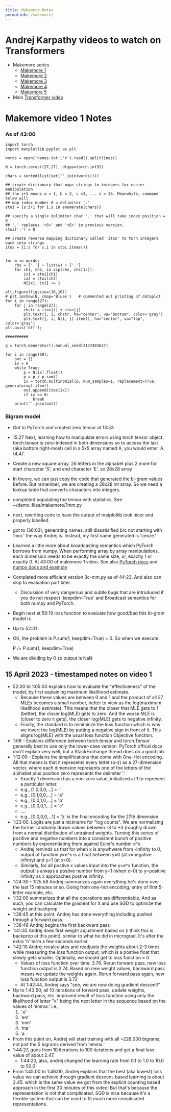 ```yaml
---
title: Makemore Notes
permalink: /makemore/
---
```


# Andrej Karpathy videos to watch on Transformers
* Makemore series
	* [Makemore 1](https://www.youtube.com/watch?v=PaCmpygFfXo&)
	* [Makemore 2](https://www.youtube.com/watch?v=TCH_1BHY58I)
	* [Makemore 3](https://www.youtube.com/watch?v=P6sfmUTpUmc)
	* [Makemore 4](https://www.youtube.com/watch?v=q8SA3rM6ckI)
	* [Makemore 5](https://www.youtube.com/watch?v=t3YJ5hKiMQ0)
* Main [Transformer video](https://www.youtube.com/watch?v=kCc8FmEb1nY&)

# Makemore video 1 Notes

### As of 43:00 

	import torch
	import matplotlib.pyplot as plt
	
	words = open('names.txt','r').read().splitlines()
	
	N = torch.zeros((27,27), dtype=torch.int32)
	
	chars = sorted(list(set(''.join(words))))
	
	## create dictionary that maps strings to integers for easier manipulation
	## the i+1 means a = 1, b = 2, c =3, ... z = 26. Meanwhile, command below will
	## map index number 0 = delimiter '.'
	stoi = {s:i+1 for i,s in enumerate(chars)}
	
	## specify a single delimiter char '.' that will take index position = 0
	## '.' replaces '<S>' and '<E>' in previous version.
	stoi['.'] = 0
	
	## create reverse mapping dictionary called 'itos' to turn integers back into strings
	itos = {i:s for s,i in stoi.items()}
	
	
	for w in words:
		chs = ['.'] + list(w) + ['.']
		for ch1, ch2, in zip(chs, chs[1:]):
			ix1 = stoi[ch1]
			ix2 = stoi[ch2]
			N[ix1, ix2] += 1
	
	plt.figure(figsize=(16,16))
	# plt.imshow(N, cmap='Blues')	# commented out printing of dataplot
	for i in range(27):
		for j in range(27):
			chstr = itos[i] + itos[j]
			plt.text(j, i, chstr, ha="center", va="bottom", color='gray')
			plt.text(j, i, N[i, j].item(), ha="center", va="top", color='gray')
	plt.axis('off');
	
	##########
	
	g = torch.Generator().manual_seed(2147483647)
	
	for i in range(50):
		out = []
		ix = 0
		while True:
			p = N[ix].float()
			p = p / p.sum()
			ix = torch.multinomial(p, num_samples=1, replacement=True, generator=g).item()
			out.append(itos[ix])
			if ix == 0:
				break
		print(''.join(out))
	
### Bigram model
* Got to PyTorch and created zero tensor at 13:53
* 15:27 Next, learning how to manipulate errors using torch.tensor object. torch.tensor is zero-indexed in both dimensions so to access the last (aka bottom right-most) cell in a 5x5 array named A, you would enter 'A.(4,4)'.
* Create a new square array. 26 letters in the alphabet plus 2 more for start character 'S', and end character 'E'. so 28x28 array
* In theory, we can just copy the code that generated the bi-gram values before. But remember, we are creating a 28x28 int array. So we need a lookup table that converts characters into integers.
* completed populating the tensor with statistics. See ~/demo_files/makemore/1mm.py
* next, rewriting code to have the output of matplotlib look nicer and properly labelled
* got to (36:03), generating names. still dissatisified b/c not starting with 'mor.' the way Andrej is. Instead, my first name generated is 'cexze.'
* Learned a little more about broadcasting semantics which PyTorch borrows from numpy. When performing array by array manipulations, each dimension needs to be exactly the same size, or, exactly 1 or exactly 0. At 43:00 of makemore 1 video. See also [PyTorch docs](https://pytorch.org/docs/stable/notes/broadcasting.html) and [numpy docs and example](https://numpy.org/doc/stable/user/basics.broadcasting.html)
* Completed more efficient version 3c-mm.py as of 44:23. And also can skip to evaluation part later
	* Discussion of very dangerous and subtle bugs that are introduced if you do not respect 'keepdim=True' and Broadcast semantics for both numpy and PyTorch.
* Begin next at 50:19 loss function to evaluate how good/bad this bi-gram model is
* Up to 52:01
* OK, the problem is P.sum(1, keepdim=True) = 0. So when we execute:

	P /= P.sum(1, keepdim=True)

* We are dividing by 0 so output is NaN 

## 15 April 2023 - timestamped notes on video 1
* 52:00 to 1:05:00 explains how to evaluate the "effectiveness" of the model, by first explaining maximum likelihood estimate. 
	* Because these values are between 0 and 1 and the product of all 27 MLEs becomes a small number, better to view as the log(maximum likelihood estimate). This means that the closer that MLE gets to 1 (better), the closer log(MLE) gets to zero. And the worse MLE is (closer to zero it gets), the closer log(MLE) gets to negative infinity.
	* Finally, the standard is to miniminze the loss function which is why we invert the log(MLE) by putting a negative sign in front of it. This aligns log(MLE) with the usual loss function Objective function.
* 1:08 - Explains difference between torch.tensor and torch.Tensor. generally best to use only the lower-case version. PyTorch offical docs don't explain very well, but a StackExchange thread does do a good job.
* 1:12:00 - Explains the simplifications that come with One-Hot encoding. All that means is that it represents every letter (a-z) as a 27-dimension vector, where each dimension represents one of the letters of the alphabet plus position zero represents the delimiter '.'
	* Exactly 1 dimension has a non-zero value, initialized at 1 to represent a particular letter.
	* e.g., \[1,0,0,0,...] = '.'
	* e.g., \[0,1,0,0,...] = 'a'
	* e.g., \[0,0,1,0,...] = 'b'
	* e.g., \[0,0,0,1,...] = 'c'
	*  ....
	* e.g., \[0,0,0,0,...1] = 'z' is the final encoding for the 27th dimension
* 1:23:00. Logits are just a nickname for "log counts". We are normalizing the former randomly drawn values between -3 to +3 (roughly drawn from a normal distribution of untrained weights. Turning this series of positive and negative numbers into a consistent bunch of positive numbers by exponentiating them against Euler's number e^x. 
	* Andrej reminds us that for when x is anywhwere from -infinity to 0, output of function y=e^x is a float between y=0 (at x=negative infinty) and y=1 (at x=0).
	* Similarly, for all postive x values input into the y=e^x function, the output is always a postive number from y=1 (when x=0) to y=positive infinity as x approaches postive infinity.
* 1:24:30 - 1:25:58 Andrej summarizes again everything he's done over the last 15 minutes or so. Going from one-hot encoding, entry of first 5-letter example, etc..
* 1:32:00 summarizes that all the operations are differentiable. And as such, you can calculate the gradient for it and use SGD to optimize the weight and backprop 
* 1:38:45 at this point, Andrej has done everything including pushed through a forward pass. 
* 1:38:48 Andrej begins the first backward pass
* 1:41:35 Andrej does first weight adjustment based on (i think this is backprop at this point). similar to what he did in micrograd. It's after the extra 'h' term a few seconds earlier
* 1:42:10 Andrej recalculates and readjusts the weights about 2-3 times while measuring the loss function output, which is a postive float that slowly gets smaller. Optimally, we should get to loss function = 0
	* Values of loss function over time: 3.76. Rerun forward pass, new loss function output is 3.74. Based on new weight values, backward pass means we update the weights again. Rerun forward pass again, new loss function output is 3.72
	* At 1:42:44, Andrej says "see, we are now doing gradient descent!"
* Up to 1:43:50, all 10 iterations of forward pass, update weights, backward pass, etc. improved result of loss function using only the likelihood of letter "x" being the next letter in the sequence  based on the values of 'emma.' i.e., 
	1. '.e'
	1. 'em'
	1. 'mm'
	1. 'ma'
	1. 'a.
* From this point on, Andrej will start training with all ~228,000 bigrams, not just the 5 bigrams derived from 'emma.'
* 1:44:27, goes from 10 iterations to 100 iterations and get a final loss value of about 2.47.
	* 1:44:20, also, andrej changed the learning rate from 0.1 to 1.0 to 10.0 to 50.0
* From 1:45:00 to 1:46:00, Andrej explains that the best (aka lowest) loss value we can achieve through gradient descent-based learning is about 2.45. which is the same value we got from the explicit counting based approach in the first 30 minutes of this video! But that's because the representation is not that complicated. SGD is nice because it's a flexible system that can be used to fit much more complicated representations. 


